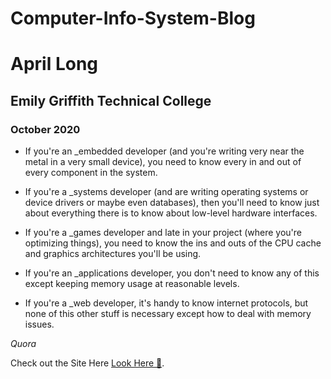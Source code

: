 # Computer-Info-System-Blog

# April Long 
## Emily Griffith Technical College 
### October 2020


- If you're an _embedded developer (and you're writing very near the metal in a very small device), you need to know every in and out of every component in the system.

- If you're a _systems developer (and are writing operating systems or device drivers or maybe even databases), then you'll need to know just about everything there is to know about low-level hardware interfaces.

- If you're a _games developer and late in your project (where you're optimizing things), you need to know the ins and outs of the CPU cache and graphics architectures you'll be using.

- If you're an _applications developer, you don't need to know any of this except keeping memory usage at reasonable levels.

- If you're a _web developer, it's handy to know internet protocols, but none of this other stuff is necessary except how to deal with memory issues.


_Quora_

Check out the Site Here [Look Here 👀]( https://apven77.github.io/Computer-Info-System-Blog/).
